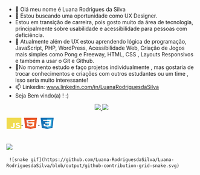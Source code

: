 - 👋 Olá meu nome é Luana Rodrigues da Silva
- 👀 Estou buscando uma oportunidade como UX Designer.
- Estou em transição de carreira, pois gosto muito da área de tecnologia, principalmente sobre usabilidade e acessibilidade para pessoas com deficiência. 
- 🌱 Atualmente além de UX estou aprendendo lógica de programação, JavaScript, PHP, WordPress, Acessibilidade Web, Criação de Jogos mais simples como Pong e Freeway, HTML,      CSS , Layouts Responsivos  e também  a usar o Git e Github.
- 💞️No momento estudo e faço projetos individualmente , mas gostaria de trocar conhecimentos e criações com outros estudantes ou um time , isso seria muito interessante! 
- 📫 Linkedin: www.linkedin.com/in/LuanaRodriguesdaSilva 
- Seja Bem vindo(a) ! :)      
<div align="center">
  <a href="https://github.com/Luana-RodriguesdaSilva">
  <img height="180em" src="https://github-readme-stats.vercel.app/api?username=Luana-RodriguesdaSilva&show_icons=false&theme=dracula&include_all_commits=true&count_private=true"/>
  <img height="180em" src="https://github-readme-stats.vercel.app/api/top-langs/?username=Luana-RodriguesdaSilva&layout=compact&langs_count=7&theme=dracula"/>
</div>
  
  <div style="display: inline_block"><br>
  <img align="center" alt="Luana-Js" height="30" width="40" src="https://raw.githubusercontent.com/devicons/devicon/master/icons/javascript/javascript-plain.svg">
  <img align="center" alt="Luana-HTML" height="30" width="40" src="https://raw.githubusercontent.com/devicons/devicon/master/icons/html5/html5-original.svg">
  <img align="center" alt="Luana-CSS" height="30" width="40" src="https://raw.githubusercontent.com/devicons/devicon/master/icons/css3/css3-original.svg">
  </div>
  
  #
  <div>
     <a href="https://www.linkedin.com/in/LuanaRodriguesdaSilva" target="_blank"><img src="https://img.shields.io/badge/-LinkedIn-%230077B5?style=for-the-badge&logo=linkedin&logoColor=white" target="_blank"></a> 
     
     
     ![snake gif](https://github.com/Luana-RodriguesdaSilva/Luana-RodriguesdaSilva/blob/output/github-contribution-grid-snake.svg)
